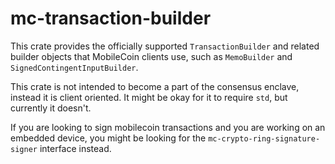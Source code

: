 # mc-transaction-builder

This crate provides the officially supported `TransactionBuilder` and related builder objects
that MobileCoin clients use, such as `MemoBuilder` and `SignedContingentInputBuilder`.

This crate is not intended to become a part of the consensus enclave, instead
it is client oriented. It might be okay for it to require `std`, but currently it doesn't.

If you are looking to sign mobilecoin transactions and you are working on an embedded device,
you might be looking for the `mc-crypto-ring-signature-signer` interface instead.
